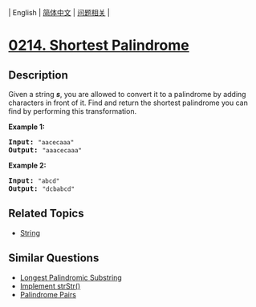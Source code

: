 
| English | [简体中文](README.md) | [问题相关](QUESTION.md) |
# [0214. Shortest Palindrome](https://leetcode-cn.com/problems/shortest-palindrome/)
## Description
<p>Given a string <em><b>s</b></em>, you are allowed to convert it to a palindrome by adding characters in front of it. Find and return the shortest palindrome you can find by performing this transformation.</p>

<p><strong>Example 1:</strong></p>

<pre>
<strong>Input: </strong><code>&quot;aacecaaa&quot;</code>
<strong>Output:</strong> <code>&quot;aaacecaaa&quot;</code>
</pre>

<p><strong>Example 2:</strong></p>

<pre>
<strong>Input: </strong><code>&quot;abcd&quot;</code>
<strong>Output:</strong> <code>&quot;dcbabcd&quot;</code></pre>
## Related Topics
- [String](https://leetcode-cn.com/tag/string)
## Similar Questions
- [Longest Palindromic Substring](../0005/README_EN.md)
- [Implement strStr()](../0028/README_EN.md)
- [Palindrome Pairs](../0336/README_EN.md)
